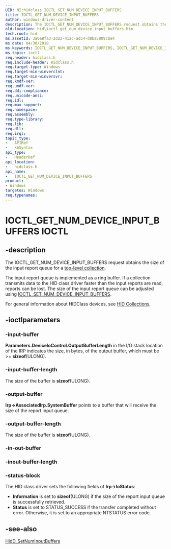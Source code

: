 ```yaml
---
UID: NI:hidclass.IOCTL_GET_NUM_DEVICE_INPUT_BUFFERS
title: IOCTL_GET_NUM_DEVICE_INPUT_BUFFERS
author: windows-driver-content
description: The IOCTL_GET_NUM_DEVICE_INPUT_BUFFERS request obtains the size of the input report queue for a top-level collection.
old-location: hid\ioctl_get_num_device_input_buffers.htm
tech.root: hid
ms.assetid: 3a0a8fa3-2d23-412c-ad54-d8ba5809cbe4
ms.date: 04/30/2018
ms.keywords: IOCTL_GET_NUM_DEVICE_INPUT_BUFFERS, IOCTL_GET_NUM_DEVICE_INPUT_BUFFERS control, IOCTL_GET_NUM_DEVICE_INPUT_BUFFERS control code [Human Input Devices], hid.ioctl_get_num_device_input_buffers, hidclass/IOCTL_GET_NUM_DEVICE_INPUT_BUFFERS, hidioreq_4d76e323-5cc1-40d2-aa56-ca5427f15e6f.xml
ms.topic: ioctl
req.header: hidclass.h
req.include-header: Hidclass.h
req.target-type: Windows
req.target-min-winverclnt: 
req.target-min-winversvr: 
req.kmdf-ver: 
req.umdf-ver: 
req.ddi-compliance: 
req.unicode-ansi: 
req.idl: 
req.max-support: 
req.namespace: 
req.assembly: 
req.type-library: 
req.lib: 
req.dll: 
req.irql: 
topic_type:
-	APIRef
-	kbSyntax
api_type:
-	HeaderDef
api_location:
-	hidclass.h
api_name:
-	IOCTL_GET_NUM_DEVICE_INPUT_BUFFERS
product:
- Windows
targetos: Windows
req.typenames: 
---
```


# IOCTL_GET_NUM_DEVICE_INPUT_BUFFERS IOCTL


## -description


The IOCTL_GET_NUM_DEVICE_INPUT_BUFFERS request obtains the size of the input report queue for a <a href="https://msdn.microsoft.com/dcbee8e3-d03a-45c8-92e4-0897b9f55177">top-level collection</a>. 

The input report queue is implemented as a ring buffer. If a collection transmits data to the HID class driver faster than the input reports are read, reports can be lost. The size of the input report queue can be adjusted using <a href="https://msdn.microsoft.com/library/windows/hardware/ff542087">IOCTL_SET_NUM_DEVICE_INPUT_BUFFERS</a>. 

For general information about HIDClass devices, see <a href="https://msdn.microsoft.com/2d3efb38-4eba-43db-8cff-9fac30209952">HID Collections</a>. 


## -ioctlparameters




### -input-buffer

<b>Parameters.DeviceIoControl.OutputBufferLength</b> in the I/O stack location of the IRP indicates the size, in bytes, of the output buffer, which must be &gt;= <b>sizeof</b>(ULONG). 


### -input-buffer-length

The size of the buffer is <b>sizeof</b>(ULONG). 


### -output-buffer

<b>Irp-&gt;AssociatedIrp.SystemBuffer</b> points to a buffer that will receive the size of the report input queue. 


### -output-buffer-length

The size of the buffer is <b>sizeof</b>(ULONG). 


### -in-out-buffer








### -inout-buffer-length








### -status-block

The HID class driver sets the following fields of <b>Irp-&gt;IoStatus</b>:

<ul>
<li>
<b>Information</b> is set to <b>sizeof</b>(ULONG) if the size of the report input queue is successfully retrieved. 

</li>
<li>
<b>Status</b> is set to STATUS_SUCCESS if the transfer completed without error. Otherwise, it is set to an appropriate NTSTATUS error code.

</li>
</ul>

## -see-also




<a href="https://msdn.microsoft.com/library/windows/hardware/ff539686">HidD_SetNumInputBuffers</a>
 

 

